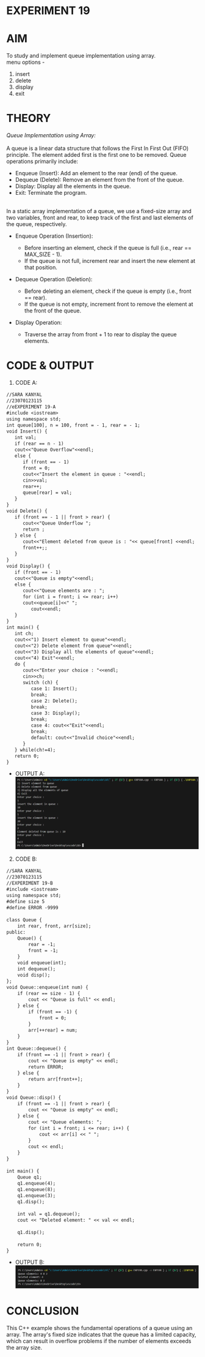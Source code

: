 # EXPERIMENT 19
# AIM
To study and implement queue implementation using array. <BR>
menu options -  <BR>
1) insert <BR>
2) delete  <BR>
3) display  <BR>
4) exit <BR>
# THEORY
*Queue Implementation using Array:* <BR>
<BR>
A queue is a linear data structure that follows the First In First Out (FIFO) principle. The element added first is the first one to be removed. Queue operations primarily include: <BR>
* Enqueue (Insert): Add an element to the rear (end) of the queue. <BR>
* Dequeue (Delete): Remove an element from the front of the queue. <BR>
* Display: Display all the elements in the queue. <BR>
* Exit: Terminate the program. <BR>
 <BR>
In a static array implementation of a queue, we use a fixed-size array and two variables, front and rear, to keep track of the first and last elements of the queue, respectively.  <BR>

* Enqueue Operation (Insertion): <BR>
  * Before inserting an element, check if the queue is full (i.e., rear == MAX_SIZE - 1). <BR>
  * If the queue is not full, increment rear and insert the new element at that position. <BR>

* Dequeue Operation (Deletion): <BR>
  * Before deleting an element, check if the queue is empty (i.e., front == rear). <BR>
  * If the queue is not empty, increment front to remove the element at the front of the queue. <BR>

* Display Operation: <BR>
  * Traverse the array from front + 1 to rear to display the queue elements. <BR>
  
# CODE & OUTPUT
1. CODE A: <BR>
```
//SARA KANYAL
//23070123115
//eEXPERIMENT 19-A
#include <iostream>
using namespace std;
int queue[100], n = 100, front = - 1, rear = - 1;
void Insert() {
   int val;
   if (rear == n - 1)
   cout<<"Queue Overflow"<<endl;
   else {
      if (front == - 1)
      front = 0;
      cout<<"Insert the element in queue : "<<endl;
      cin>>val;
      rear++;
      queue[rear] = val;
   }
}
void Delete() {
   if (front == - 1 || front > rear) {
      cout<<"Queue Underflow ";
      return ;
   } else {
      cout<<"Element deleted from queue is : "<< queue[front] <<endl;
      front++;;
   }
}
void Display() {
   if (front == - 1)
   cout<<"Queue is empty"<<endl;
   else {
      cout<<"Queue elements are : ";
      for (int i = front; i <= rear; i++)
      cout<<queue[i]<<" ";
         cout<<endl;
   }
}
int main() {
   int ch;
   cout<<"1) Insert element to queue"<<endl;
   cout<<"2) Delete element from queue"<<endl;
   cout<<"3) Display all the elements of queue"<<endl;
   cout<<"4) Exit"<<endl;
   do {
      cout<<"Enter your choice : "<<endl;
      cin>>ch;
      switch (ch) {
         case 1: Insert();
         break;
         case 2: Delete();
         break;
         case 3: Display();
         break;
         case 4: cout<<"Exit"<<endl;
         break;
         default: cout<<"Invalid choice"<<endl;
      }
   } while(ch!=4);
   return 0;
}
```
* OUTPUT A: <BR>
![EXP19A](https://github.com/sarakanyal03/CDS_Experiment19/blob/main/19A.png)
2.  CODE B: <BR>
```
//SARA KANYAL
//23070123115
//EXPERIMENT 19-B
#include <iostream>
using namespace std;
#define size 5
#define ERROR -9999

class Queue {
    int rear, front, arr[size];
public:
    Queue() {
        rear = -1;
        front = -1;
    }
    void enqueue(int);
    int dequeue();
    void disp();
};
void Queue::enqueue(int num) {
    if (rear == size - 1) {
        cout << "Queue is full" << endl;
    } else {
        if (front == -1) {
            front = 0;
        }
        arr[++rear] = num;
    }
}
int Queue::dequeue() {
    if (front == -1 || front > rear) {
        cout << "Queue is empty" << endl;
        return ERROR;
    } else {
        return arr[front++];
    }
}
void Queue::disp() {
    if (front == -1 || front > rear) {
        cout << "Queue is empty" << endl;
    } else {
        cout << "Queue elements: ";
        for (int i = front; i <= rear; i++) {
            cout << arr[i] << " ";
        }
        cout << endl;
    }
}

int main() {
    Queue q1;
    q1.enqueue(4);
    q1.enqueue(8);
    q1.enqueue(3);
    q1.disp();
   
    int val = q1.dequeue();
    cout << "Deleted element: " << val << endl;
   
    q1.disp();
   
    return 0;
}
```
* OUTPUT B: <BR>
![EXP19B](https://github.com/sarakanyal03/CDS_Experiment19/blob/main/19B.png)
# CONCLUSION
This C++ example shows the fundamental operations of a queue using an array. The array's fixed size indicates that the queue has a limited capacity, which can result in overflow problems if the number of elements exceeds the array size.
